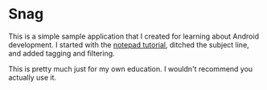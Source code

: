 # Snag

This is a simple sample application that I created for learning about Android development. I started with the [notepad tutorial](http://developer.android.com/resources/tutorials/notepad/index.html), ditched the subject line, and added tagging and filtering.

This is pretty much just for my own education. I wouldn't recommend you actually use it.

